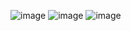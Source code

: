 
![image](https://github.com/abdubar/seg3103_playground/assets/144919862/7f070c89-3afe-4cd9-b74e-a103c8911f2e)
![image](https://github.com/abdubar/seg3103_playground/assets/144919862/355ec08b-702a-4e9c-8941-259baa90deab)
![image](https://github.com/abdubar/seg3103_playground/assets/144919862/bd484fd9-2514-4ead-96a3-5562a4ad1a58)
